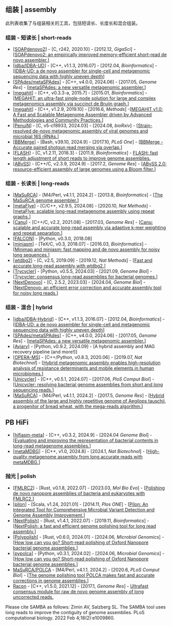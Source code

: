 ## 组装 | assembly

此列表收集了与组装相关的工具，包括短读长、长度长和混合组装。

### 组装 - 短读长 | short-reads
- [[SOAPdenovo2](https://github.com/aquaskyline/SOAPdenovo2)] - [C, r242, 2020.10] - [2012.12, _GigaSci_] - [[SOAPdenovo2: an empirically improved memory-efficient short-read de novo assembler.](https://doi.org/10.1186/2047-217X-1-18)]
- [[idba/IDBA-UD](https://github.com/loneknightpy/idba)] - [C++, v1.1.3, 2016.07] - [2012.04, _Bioinformatics_] - [[IDBA-UD: a de novo assembler for single-cell and metagenomic sequencing data with highly uneven depth](https://doi.org/10.1093/bioinformatics/bts174)]
- [[SPAdes/metaSPAdes](https://github.com/ablab/spades)] - [C++, v4.0.0, 2024.06] - [2017.05, _Genome Res_] - [[metaSPAdes: a new versatile metagenomic assembler.](https://doi.org/10.1101/gr.213959.116)]
- [[megahit](https://github.com/voutcn/megahit)] - [C++, v0.3.3-a, 2015.7] - [2015.01, _Bioinformatics_] - [[MEGAHIT: an ultra-fast single-node solution for large and complex metagenomics assembly via succinct de Bruijn graph.](https://doi.org/10.1093/bioinformatics/btv033)]
- [[megahit](https://github.com/voutcn/megahit)] - [C++, v1.2.9, 2019.10] - [2016.6, _Methods_] -[[MEGAHIT v1.0: A Fast and Scalable Metagenome Assembler driven by Advanced Methodologies and Community Practices.](https://doi.org/10.1016/j.ymeth.2016.02.020)]
- [[PenuiN](https://github.com/soedinglab/plass)] - [C, v5-cf8933, 2024.03] - [2024.08, _bioRxiv_] - [[Strain-resolved de-novo metagenomic assembly of viral genomes and microbial 16S rRNAs.](https://doi.org/10.1101/2024.03.29.587318)]
- [[BBMerge](https://sourceforge.net/projects/bbmap/)] - [Bash, v39.10, 2024.9] - [2017.10, _PLoS One_] - [[BBMerge - Accurate paired shotgun read merging via overlap.](https://doi.org/10.1371/journal.pone.0185056)]
- [[FLASH](https://github.com/ebiggers/flash)] - [C, v1.2.11, 2018.3] - [2011.9, _Bioinformatics_] - [FLASH: fast length adjustment of short reads to improve genome assemblies.](https://doi.org/10.1093/bioinformatics/btr507)
- [[ABySS](https://github.com/bcgsc/abyss)] - [C++/C, v2.3.9, 2024.9] - [2017.2, _Genome Res_] - [[ABySS 2.0: resource-efficient assembly of large genomes using a Bloom filter.](http://www.genome.org/cgi/doi/10.1101/gr.214346.116)]


### 组装 - 长读长 | long-reads
- [[MaSuRCA](https://github.com/alekseyzimin/masurca)] - [M4/Perl, v4.1.1, 2024.2] - [2013.8, _Bioinformatics_] - [[The MaSuRCA genome assembler.](https://doi.org/10.1371/journal.pcbi.1009860)]
- [[metaFlye](https://github.com/fenderglass/Flye)] - [C/C++, v2.9.5, 2024.08] - [2020.10, _Nat Methods_] - [[metaFlye: scalable long-read metagenome assembly using repeat graphs.](https://doi.org/10.1038/s41592-020-00971-x)]
- [[Canu](https://github.com/marbl/canu)] - [C++/C, v2.2, 2021.08] - [2017.03, _Genome Res_] - [[Canu: scalable and accurate long-read assembly via adaptive k-mer weighting and repeat separation.](https://genome.cshlp.org/content/27/5/722)]
- [[FALCON](https://github.com/PacificBiosciences/FALCON)] - [Python, v0.3.0, 2018.08]
- [[miniasm](https://github.com/lh3/miniasm)] - [TeX/C, v0.3, 2018.07] - [2016.03, _Bioinformatics_] - [[Minimap and miniasm: fast mapping and de novo assembly for noisy long sequences.](https://doi.org/10.1093/bioinformatics/btw152)]
- [[wtdbg2](https://github.com/ruanjue/wtdbg2)] - [C, v2.5, 2019.09] - [2019.12, _Nat Methods_] - [[Fast and accurate long-read assembly with wtdbg2.](https://doi.org/10.1038/s41592-019-0669-3)]
- [[Trycycler](https://github.com/rrwick/Trycycler)] - [Python, v0.5.5, 2024.03] - [2021.09, _Genome Biol_] - [[Trycycler: consensus long-read assemblies for bacterial genomes.](https://doi.org/10.1186/s13059-021-02483-z)]
- [[NextDenovo](https://github.com/Nextomics/NextDenovo)] - [C, 2.5.2, 2023.03] - [2024.04, _Genome Biol_] - [[NextDenovo: an efficient error correction and accurate assembly tool for noisy long reads.](https://doi.org/10.1186/s13059-024-03252-4)]

### 组装 - 混合 | hybrid
- [[idba/IDBA-Hybrid](https://github.com/loneknightpy/idba)] - [C++, v1.1.3, 2016.07] - [2012.04, _Bioinformatics_] - [[IDBA-UD: a de novo assembler for single-cell and metagenomic sequencing data with highly uneven depth](https://doi.org/10.1093/bioinformatics/bts174)]
- [[SPAdes/metaSPAdes](https://github.com/ablab/spades)] - [C++, v4.0.0, 2024.06] - [2017.05, _Genome Res_] - [[metaSPAdes: a new versatile metagenomic assembler.](https://doi.org/10.1101/gr.213959.116)]
- [[Aviary](https://github.com/rhysnewell/aviary)] - [Python, v0.9.2, 2024.09] - [A hybrid assembly and MAG recovery pipeline (and more!)]
- [[OPERA-MS](https://github.com/CSB5/OPERA-MS)] - [C++/Python, v0.8.3, 2020.06] - [2019.07, _Nat Biotechnol_] - [[Hybrid metagenomic assembly enables high-resolution analysis of resistance determinants and mobile elements in human microbiomes.](https://doi.org/10.1038/s41587-019-0191-2)]
- [[Unicycler](https://github.com/rrwick/Unicycler)] - [C++, v0.5.1, 2024.07] - [2017.06, _PloS Comput Biol_] - [[Unicycler: resolving bacterial genome assemblies from short and long sequencing reads.](https://doi.org/10.1371/journal.pcbi.1005595)]
- [[MaSuRCA](https://github.com/alekseyzimin/masurca)] - [M4/Perl, v4.1.1, 2024.2] - [2017.5, _Genome Res_] - [[Hybrid assembly of the large and highly repetitive genome of Aegilops tauschii, a progenitor of bread wheat, with the mega-reads algorithm.](https://doi.org/10.1101/gr.213405.116)]


## PB HiFi
- [[hifiasm-meta](https://github.com/xfengnefx/hifiasm-meta/)] - [C++, v0.3.2, 2024.9] - [2024.04 _Genome Biol_] - [[Evaluating and improving the representation of bacterial contents in long-read metagenome assemblies.](https://doi.org/10.1186/s13059-024-03234-6)]
- [[metaMDBG](https://github.com/GaetanBenoitDev/metaMDBG)] - [C++, v1.0, 2024.8] - [2024.1, _Nat Biotechnol_] - [[High-quality metagenome assembly from long accurate reads with metaMDBG.](https://doi.org/10.1038/s41587-023-01983-6)]

### 抛光 | polish
- [[FMLRC2](https://github.com/HudsonAlpha/fmlrc2)] - [Rust, v0.1.8, 2022.07] - [2023.03, _Mol Bio Evo_] - [[Polishing de novo nanopore assemblies of bacteria and eukaryotes with FMLRC2.](https://doi.org/10.1093/molbev/msad048)]
- [[pilon](https://github.com/broadinstitute/pilon)] - [Scala, v1.24, 2021.01] - [2014.11, _Plos ONE_] - [[Pilon: An Integrated Tool for Comprehensive Microbial Variant Detection and Genome Assembly Improvement.](https://doi.org/10.1371/journal.pone.0112963)]
- [[NextPolish](https://github.com/Nextomics/NextPolish)] - [Rust, v1.4.1, 2022.07] - [2019.11, _Bioinformatics_] - [[NextPolish: a fast and efficient genome polishing tool for long read assembly.](https://doi.org/10.1093/bioinformatics/btz891)]
- [[Polypolish](https://github.com/rrwick/Polypolish)] - [Rust, v0.6.0, 2024.01] - [2024.06, _Microbial Genomics_] - [[How low can you go? Short-read polishing of Oxford Nanopore bacterial genome assemblies.](https://doi.org/10.1099/mgen.0.001254)]
- [[pypolca](https://github.com/gbouras13/pypolca)] - [Python, v0.3.1, 2024.02] - [2024.06, _Microbial Genomics_] - [[How low can you go? Short-read polishing of Oxford Nanopore bacterial genome assemblies.](https://doi.org/10.1099/mgen.0.001254)]
- [MaSuRCA/POLCA](https://github.com/alekseyzimin/masurca) - [M4/Perl, v4.1.1, 2024.2] - [2020.6, _PLoS Comput Biol_] - [[The genome polishing tool POLCA makes fast and accurate corrections in genome assemblies.](https://doi.org/10.1371/journal.pcbi.1007981)]
- [Racon](https://github.com/lbcb-sci/racon) - [C++, v1.5.0, 2021.12] - [2017.1, _Genome Res_] - [Ultrafast consensus module for raw de novo genome assembly of long uncorrected reads.](http://www.genome.org/cgi/doi/10.1101/gr.214270.116)

Please cite SAMBA as follows: Zimin AV, Salzberg SL. The SAMBA tool uses long reads to improve the contiguity of genome assemblies. PLoS computational biology. 2022 Feb 4;18(2):e1009860.
